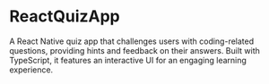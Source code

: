 # ReactQuizApp
A React Native quiz app that challenges users with coding-related questions, providing hints and feedback on their answers. Built with TypeScript, it features an interactive UI for an engaging learning experience.
